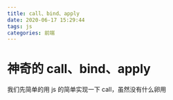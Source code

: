 ```yaml
---
title: call、bind、apply
date: 2020-06-17 15:29:44
tags: js
categories: 前端
---
```


# 神奇的 call、bind、apply

我们先简单的用 js 的简单实现一下 call，虽然没有什么卵用
